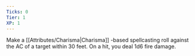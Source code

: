 ```yaml
---
Ticks: 0
Tier: 1
XP: 1
---
```


Make a [[Attributes/Charisma|Charisma]] -based spellcasting roll against the AC of a target within 30 feet. On a hit, you deal 1d6 fire damage.